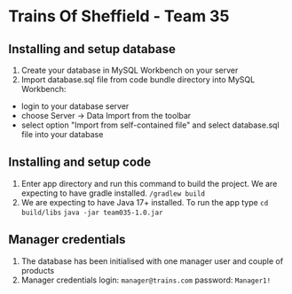 # Trains Of Sheffield - Team 35
## Installing and setup database
1. Create your database in MySQL Workbench on your server
2. Import database.sql file from code bundle directory into MySQL Workbench:
  - login to your database server
  - choose Server -> Data Import from the toolbar
  - select option "Import from self-contained file" and select database.sql file into your database

## Installing and setup code
1. Enter app directory and run this command to build the project. We are expecting to have gradle installed.
```/gradlew build```
2. We are expecting to have Java 17+ installed. To run the app type
```cd build/libs```
```java -jar team035-1.0.jar```

## Manager credentials
1. The database has been initialised with one manager user and couple of products
2. Manager credentials
login: ``manager@trains.com``
password: ``Manager1!``
